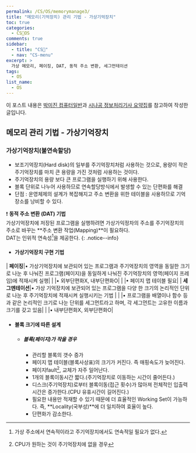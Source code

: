 ```yaml
---
permalink: /CS/OS/memorymanage3/
title: "메모리(기억장치) 관리 기법 - 가상기억장치"
toc: true
categories:
  - CS🐰OS
comments: true
sidebar:
  - title: "CS🐰"
  - nav: "CS-menu"
excerpt: >
  가상 메모리, 페이징, DAT, 동적 주소 변환, 세그먼테이션
tags:
  - OS
list_name:
  - OS
---
```

이 포스트 내용은 [박미진 컴퓨터일반](http://www.kyobobook.co.kr/product/detailViewKor.laf?mallGb=KOR&ejkGb=KOR&barcode=9791197154324)과 [시나공 정보처리기사 요약집](#)를 참고하여 작성한 글입니다.


## 메모리 관리 기법 - 가상기억장치
### 가상기억장치(불연속할당)
- 보조기억장치(Hard disk)의 일부를 주기억장치처럼 사용하는 것으로, 용량이 작은 주기억장치를 마치 큰 용량을 가진 것처럼 사용하는 것이다.
- 주기억장치의 용량 보다 큰 프로그램을 실행하기 위해 사용한다.
- 블록 단위로 나누어 사용하므로 연속할당방식에서 발생할 수 있는 단편화를 해결
- 단점 : 운영체제의 설계가 복잡해지고 주소 변환을 위한 테이블을 사용하므로 기억장소를 낭비할 수 있다.

❗️ **동적 주소 변환 (DAT) 기법**  
가상기억장치에 저장된 프로그램을 실행하려면 가상가익정차의 주소를 주기억장치의 주소로 바꾸는 **주소 변환 작업(Mapping)**이 필요하다.  
DAT는 인위적 연속성[^1]을 제공한다.
{: .notice--info}

[^1]: 가상 주소에서 연속적이라고 주기억장치에서도 연속적일 필요가 없다.

  - #### 가상기억장치 구현 기법
  
  
  | **페이징**|• 가상기억장치에 보관되어 있는 프로그램과 주기억장치의 영역을 동일한 크기로 나눈 후 나눠진 프로그램(페이지)을 동일하게 나눠진 주기억장치의 영역(페이지 프레임)에 적재시켜 실행|
  |                    |• 외부단편화X, 내부단편화O|
  |                    |• 페이지 맵 테이블 필요|
  | **세그멘테이션**|• 가상 기억장치에 보관되어 있는 프로그램을 다양 한 크기의 논리적인 단위로 나눈 후 주기억장치에 적재시켜 실행시키는 기법 |
  |                    |• 프로그램을 배열이나 함수 등과 같은 논리적인 크기로 나눈 단위를 세그먼트라고 하며, 각 세그먼트는 고유한 이름과 크기를 갖고 있음|
  |                    |• 내부단편화X, 외부단편화O|

  - #### 블록 크기에 따른 설계
    - ##### 블록(페이지)가 작을 경우
      - 관리할 블록의 갯수 증가
      - 페이지 맵 테이블(블록사상표)의 크기가 커진다. 즉 매핑속도가 늦어진다.
      - 페이지fault[^2], 교체가 자주 일어난다.
      - 1개의 블록이동시간 짧다.(주기억장치로 이동하는 시간이 줄어든다.)
      - 디스크(주기억장치)로부터 블록이동(접근 횟수)가 많아져 전체적인 입출력시간은 증가한다.(CPU 유휴시간이 길어진다.)
      - 필요한 내용만 적재할 수 있기 때문에 더 효율적인 Working Set이 가능하다. 즉, **Locality(국부성)**에 더 일치하여 효율이 높다.
      - 단편화가 감소한다.
    
    [^2]:CPU가 원하는 것이 주기억장치에 없을 경우


